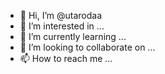 - 👋 Hi, I’m @utarodaa
- 👀 I’m interested in ...
- 🌱 I’m currently learning ...
- 💞️ I’m looking to collaborate on ...
- 📫 How to reach me ...

<!---
kuzunozu/kuzunozu is a ✨ special ✨ repository because its `README.md` (this file) appears on your GitHub profile.
You can click the Preview link to take a look at your changes.
--->
